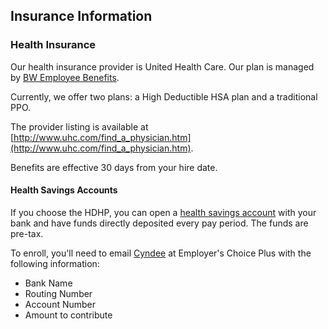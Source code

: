 ## Insurance Information

### Health Insurance

Our health insurance provider is United Health Care. Our plan is managed by [BW Employee Benefits](http://www.bwebenefits.com/).

Currently, we offer two plans: a High Deductible HSA plan and a traditional PPO.

The provider listing is available at [http://www.uhc.com/find_a_physician.htm](http://www.uhc.com/find_a_physician.htm).

Benefits are effective 30 days from your hire date.

#### Health Savings Accounts

If you choose the HDHP, you can open a [health savings account](http://en.wikipedia.org/wiki/Health_savings_account) with your bank and have funds directly deposited every pay period. The funds are pre-tax.

To enroll, you'll need to email [Cyndee](mailto:CD@echoiceplus.com) at Employer's Choice Plus with the following information:

* Bank Name
* Routing Number
* Account Number
* Amount to contribute
